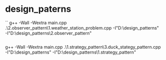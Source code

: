# design_paterns
``
g++ -Wall -Wextra main.cpp .\2.observer_pattern\1.weather_station_problem.cpp -I"D:\design_patterns" -I"D:\design_patterns\2.observer_pattern"

```

```
 g++ -Wall -Wextra main.cpp .\1.strategy_pattern\3.duck_stategy_pattern.cpp -I"D:\design_patterns" -I"D:\design_patterns\1.strategy_pattern"
```